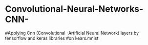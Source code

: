 # Convolutional-Neural-Networks-CNN-
#Applying Cnn (Convolutional -Artificial Neural Network) layers by tensorflow and keras libraries
#on kears.mnist 
